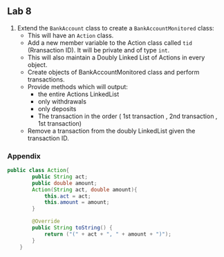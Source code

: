 ## Lab 8

1. Extend the `BankAccount` class to create a `BankAccountMonitored` class:
    - This will have an `Action` class.
    - Add a new member variable to the Action class called `tid` (Rransaction ID). It will be private and of type `int`.
    - This will also maintain a Doubly Linked List of Actions in every object.
    - Create objects of BankAccountMonitored class and perform transactions.
    - Provide methods which will output:
        - the entire Actions LinkedList
        - only withdrawals
        - only deposits
        - The transaction in the order ( 1st transaction , 2nd transaction , 1st transaction)
    - Remove a transaction from the doubly LinkedList given the transaction ID.

### Appendix

```java
public class Action{
        public String act;
        public double amount;
        Action(String act, double amount){
            this.act = act;
            this.amount = amount;
        }

        @Override
        public String toString() {
            return ("(" + act + ", " + amount + ")");
        }
    }
```

